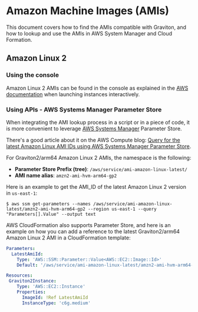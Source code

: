 # Amazon Machine Images (AMIs)

This document covers how to find the AMIs compatible with Graviton, and how to lookup and use the AMIs in AWS System Manager and  Cloud Formation.

## Amazon Linux 2

### Using the console

Amazon Linux 2 AMIs can be found in the console as explained in the [AWS documentation](https://docs.aws.amazon.com/AWSEC2/latest/UserGuide/finding-an-ami.html#finding-an-ami-console) when launching instances interactively.

### Using APIs - AWS Systems Manager Parameter Store

When integrating the AMI lookup process in a script or in a piece of code, it is more convenient to leverage [AWS Systems Manager](https://aws.amazon.com/systems-manager/) Parameter Store.

There's a good article about it on the AWS Compute blog: [Query for the latest Amazon Linux AMI IDs using AWS Systems Manager Parameter Store](https://aws.amazon.com/blogs/compute/query-for-the-latest-amazon-linux-ami-ids-using-aws-systems-manager-parameter-store/).

For Graviton2/arm64 Amazon Linux 2 AMIs, the namespace is the following:

- **Parameter Store Prefix (tree)**: ```/aws/service/ami-amazon-linux-latest/``` 
- **AMI name alias**: ```amzn2-ami-hvm-arm64-gp2```

Here is an example to get the AMI_ID of the latest Amazon Linux 2 version in ```us-east-1```:

```
$ aws ssm get-parameters --names /aws/service/ami-amazon-linux-latest/amzn2-ami-hvm-arm64-gp2 --region us-east-1 --query "Parameters[].Value" --output text
```

AWS CloudFormation also supports Parameter Store, and here is an example on how you can add a reference to the latest Graviton2/arm64 Amazon Linux 2 AMI in a CloudFormation template:

```YAML
Parameters:
  LatestAmiId:
    Type: 'AWS::SSM::Parameter::Value<AWS::EC2::Image::Id>'
    Default: '/aws/service/ami-amazon-linux-latest/amzn2-ami-hvm-arm64-gp2'

Resources:
 Graviton2Instance:
    Type: 'AWS::EC2::Instance'
    Properties:
      ImageId: !Ref LatestAmiId
      InstanceType: 'c6g.medium'
```

